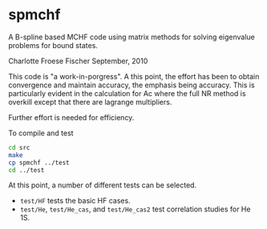 # spmchf
A B-spline based MCHF code using matrix methods for solving eigenvalue problems for bound states.

Charlotte Froese Fischer
September, 2010

This code is "a work-in-porgress".  A this point, the effort has been to
obtain convergence and maintain accuracy, the emphasis being accuracy.
This is particularly evident in the calculation for Ac where the full
NR method is overkill except that there are lagrange multipliers.

Further effort is needed for efficiency.

To compile and test
```bash
cd src
make
cp spmchf ../test
cd ../test
```
At this point, a number of different tests can be selected.
   - `test/HF` tests the basic HF cases.
   - `test/He`, `test/He_cas`, and `test/He_cas2` test correlation studies for He 1S.

